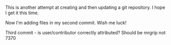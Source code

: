 This is another attempt at creating and then updating a git repository. I hope I get it this time.

Now I'm adding files in my second commit. Wish me luck!

Third commit - is user/contributor correctly attributed? Should be mrgrip not 7370